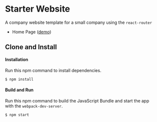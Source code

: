 Starter Website
=====================
A company website template for a small company using the `react-router`

* Home Page ([demo](https://rawgit.com/MoonHighway/learning-react/master/chapter-11/company-website/dist/))

Clone and Install
-------------

#### Installation
Run this npm command to install dependencies.
```
$ npm install
```

#### Build and Run
Run this npm command to build the JavaScript Bundle and start the app with the `webpack-dev-server`.
```
$ npm start
```
